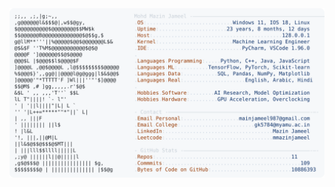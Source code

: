 <picture>
  <source srcset="https://raw.githubusercontent.com/mmazinjameel/mmazinjameel/main/dark_mode.svg?v=1752726604" media="(prefers-color-scheme: dark)">
  <img src="https://raw.githubusercontent.com/mmazinjameel/mmazinjameel/main/light_mode.svg?v=1752726604">
</picture>
